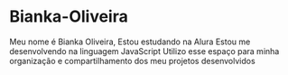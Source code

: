 # Bianka-Oliveira
Meu nome é Bianka Oliveira, Estou estudando na Alura Estou me desenvolvendo na linguagem JavaScript Utilizo esse espaço para minha organização e compartilhamento dos meu projetos desenvolvidos
